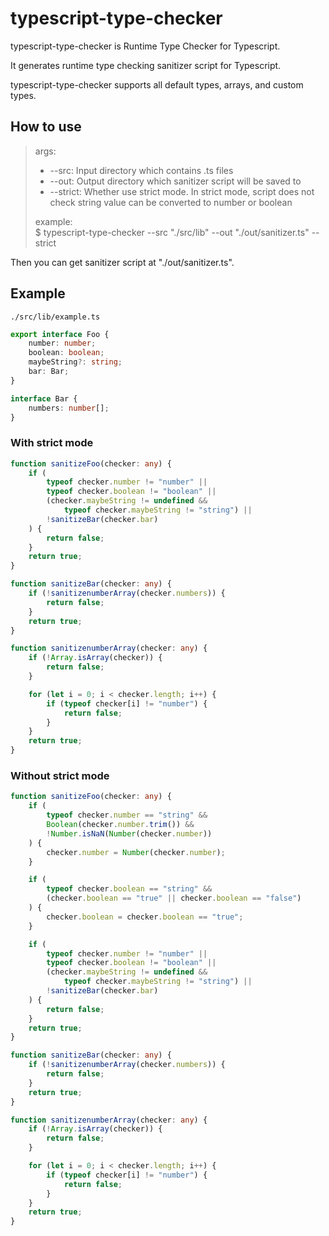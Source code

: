# typescript-type-checker

typescript-type-checker is Runtime Type Checker for Typescript.

It generates runtime type checking sanitizer script for Typescript.

typescript-type-checker supports all default types, arrays, and custom types.

## How to use

> args:
> * --src: Input directory which contains .ts files
> * --out: Output directory which sanitizer script will be saved to
> * --strict: Whether use strict mode. In strict mode, script does not check string value can be converted to number or boolean
>
> example: <br />
> $ typescript-type-checker --src "./src/lib" --out "./out/sanitizer.ts" --strict

Then you can get sanitizer script at "./out/sanitizer.ts".

## Example

`./src/lib/example.ts`
```typescript
export interface Foo {
    number: number;
    boolean: boolean;
    maybeString?: string;
    bar: Bar;
}

interface Bar {
    numbers: number[];
}
```

### With strict mode

```typescript
function sanitizeFoo(checker: any) {
    if (
        typeof checker.number != "number" ||
        typeof checker.boolean != "boolean" ||
        (checker.maybeString != undefined &&
            typeof checker.maybeString != "string") ||
        !sanitizeBar(checker.bar)
    ) {
        return false;
    }
    return true;
}

function sanitizeBar(checker: any) {
    if (!sanitizenumberArray(checker.numbers)) {
        return false;
    }
    return true;
}

function sanitizenumberArray(checker: any) {
    if (!Array.isArray(checker)) {
        return false;
    }

    for (let i = 0; i < checker.length; i++) {
        if (typeof checker[i] != "number") {
            return false;
        }
    }
    return true;
}
```

### Without strict mode

```typescript
function sanitizeFoo(checker: any) {
    if (
        typeof checker.number == "string" &&
        Boolean(checker.number.trim()) &&
        !Number.isNaN(Number(checker.number))
    ) {
        checker.number = Number(checker.number);
    }

    if (
        typeof checker.boolean == "string" &&
        (checker.boolean == "true" || checker.boolean == "false")
    ) {
        checker.boolean = checker.boolean == "true";
    }

    if (
        typeof checker.number != "number" ||
        typeof checker.boolean != "boolean" ||
        (checker.maybeString != undefined &&
            typeof checker.maybeString != "string") ||
        !sanitizeBar(checker.bar)
    ) {
        return false;
    }
    return true;
}

function sanitizeBar(checker: any) {
    if (!sanitizenumberArray(checker.numbers)) {
        return false;
    }
    return true;
}

function sanitizenumberArray(checker: any) {
    if (!Array.isArray(checker)) {
        return false;
    }

    for (let i = 0; i < checker.length; i++) {
        if (typeof checker[i] != "number") {
            return false;
        }
    }
    return true;
}
```
